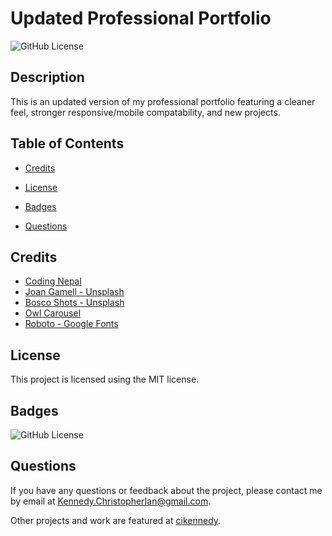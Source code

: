 # Updated Professional Portfolio
  ![GitHub License](https://img.shields.io/badge/license-MIT-yellow.svg)

  ## Description

  This is an updated version of my professional portfolio featuring a cleaner feel, stronger responsive/mobile compatability, and new projects.

  ## Table of Contents

  * [Credits](#credits)
  
  * [License](#license)

  * [Badges](#badges)

  * [Questions](#questions)

  ## Credits

  * [Coding Nepal](https://www.youtube.com/watch?v=tcskp-ncN0I)
  * [Joan Gamell - Unsplash](https://unsplash.com/photos/ZS67i1HLllo)
  * [Bosco Shots - Unsplash](https://unsplash.com/photos/P3BtPkyVeUU)
  * [Owl Carousel](https://cdnjs.com/libraries/OwlCarousel2)
  * [Roboto - Google Fonts](https://fonts.google.com/specimen/Roboto)

  ## License

  This project is licensed using the MIT license.

  ## Badges

  ![GitHub License](https://img.shields.io/badge/license-MIT-yellow.svg)

  ## Questions

  If you have any questions or feedback about the project, please contact me by email at [Kennedy.ChristopherIan@gmail.com](mailto:Kennedy.ChristopherIan@gmail.com). 

  Other projects and work are featured at [cikennedy](https://github.com/cikennedy).

